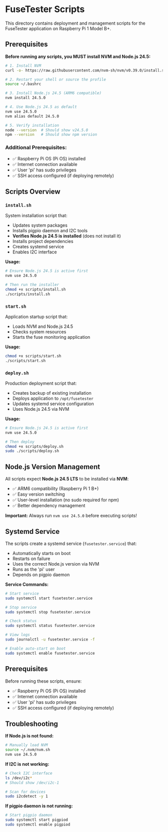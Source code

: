 # FuseTester Scripts

This directory contains deployment and management scripts for the FuseTester application on Raspberry Pi 1 Model B+.

## Prerequisites

**Before running any scripts, you MUST install NVM and Node.js 24.5:**

```bash
# 1. Install NVM
curl -o- https://raw.githubusercontent.com/nvm-sh/nvm/v0.39.0/install.sh | bash

# 2. Restart your shell or source the profile
source ~/.bashrc

# 3. Install Node.js 24.5 (ARM6 compatible)
nvm install 24.5.0

# 4. Use Node.js 24.5 as default
nvm use 24.5.0
nvm alias default 24.5.0

# 5. Verify installation
node --version  # Should show v24.5.0
npm --version   # Should show npm version
```

### Additional Prerequisites:
- ✅ Raspberry Pi OS (Pi OS) installed
- ✅ Internet connection available
- ✅ User 'pi' has sudo privileges
- ✅ SSH access configured (if deploying remotely)

## Scripts Overview

### `install.sh`
System installation script that:
- Updates system packages
- Installs pigpio daemon and I2C tools
- **Verifies Node.js 24.5 is installed** (does not install it)
- Installs project dependencies
- Creates systemd service
- Enables I2C interface

**Usage:**
```bash
# Ensure Node.js 24.5 is active first
nvm use 24.5.0

# Then run the installer
chmod +x scripts/install.sh
./scripts/install.sh
```

### `start.sh`
Application startup script that:
- Loads NVM and Node.js 24.5
- Checks system resources
- Starts the fuse monitoring application

**Usage:**
```bash
chmod +x scripts/start.sh
./scripts/start.sh
```

### `deploy.sh`
Production deployment script that:
- Creates backup of existing installation
- Deploys application to `/opt/fusetester`
- Updates systemd service configuration
- Uses Node.js 24.5 via NVM

**Usage:**
```bash
# Ensure Node.js 24.5 is active first
nvm use 24.5.0

# Then deploy
chmod +x scripts/deploy.sh
sudo ./scripts/deploy.sh
```

## Node.js Version Management

All scripts expect **Node.js 24.5 LTS** to be installed via **NVM**:
- ✅ ARM6 compatibility (Raspberry Pi 1 B+)
- ✅ Easy version switching
- ✅ User-level installation (no sudo required for npm)
- ✅ Better dependency management

**Important:** Always run `nvm use 24.5.0` before executing scripts!

## Systemd Service

The scripts create a systemd service (`fusetester.service`) that:
- Automatically starts on boot
- Restarts on failure
- Uses the correct Node.js version via NVM
- Runs as the 'pi' user
- Depends on pigpio daemon

**Service Commands:**
```bash
# Start service
sudo systemctl start fusetester.service

# Stop service
sudo systemctl stop fusetester.service

# Check status
sudo systemctl status fusetester.service

# View logs
sudo journalctl -u fusetester.service -f

# Enable auto-start on boot
sudo systemctl enable fusetester.service
```

## Prerequisites

Before running these scripts, ensure:
- ✅ Raspberry Pi OS (Pi OS) installed
- ✅ Internet connection available
- ✅ User 'pi' has sudo privileges
- ✅ SSH access configured (if deploying remotely)

## Troubleshooting

**If Node.js is not found:**
```bash
# Manually load NVM
source ~/.nvm/nvm.sh
nvm use 24.5.0
```

**If I2C is not working:**
```bash
# Check I2C interface
ls /dev/i2c*
# Should show /dev/i2c-1

# Scan for devices
sudo i2cdetect -y 1
```

**If pigpio daemon is not running:**
```bash
# Start pigpio daemon
sudo systemctl start pigpiod
sudo systemctl enable pigpiod
```
